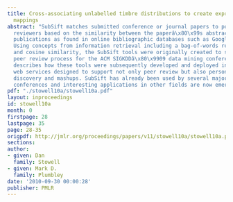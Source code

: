 ```yaml
---
title: Cross-associating unlabelled timbre distributions to create expressive musical
  mappings
abstract: "SubSift matches submitted conference or journal papers to potential peer
  reviewers based on the similarity between the paperâ\x80\x99s abstract and the reviewerâ\x80\x99s
  publications as found in online bibliographic databases such as Google Scholar.
  Using concepts from information retrieval including a bag-of-words representation
  and cosine similarity, the SubSift tools were originally created to streamline the
  peer review process for the ACM SIGKDDâ\x80\x9909 data mining conference. This paper
  describes how these tools were subsequently developed and deployed in the form of
  web services designed to support not only peer review but also personalised data
  discovery and mashups. SubSift has already been used by several major data mining
  conferences and interesting applications in other fields are now emerging."
pdf: "./stowell10a/stowell10a.pdf"
layout: inproceedings
id: stowell10a
month: 0
firstpage: 28
lastpage: 35
page: 28-35
origpdf: http://jmlr.org/proceedings/papers/v11/stowell10a/stowell10a.pdf
sections: 
author:
- given: Dan
  family: Stowell
- given: Mark D.
  family: Plumbley
date: '2010-09-30 00:00:28'
publisher: PMLR
---
```

